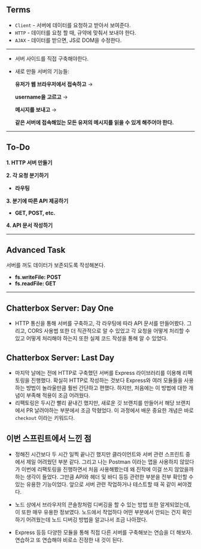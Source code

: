 ## Terms

- `Client` - 서버에 데이터를 요청하고 받아서 보여준다.
- `HTTP` - 데이터를 요청 할 때, 규약에 맞춰서 보내야 한다.
- `AJAX` - 데이터를 받으면, JS로 DOM을 수정한다.

---

- 서버 사이드를 직접 구축해야한다.

- 새로 만들 서버의 기능들:

  **유저가 웹 브라우저에서 접속하고** →

  **username을 고르고** →

  **메시지를 보내고** →

  **같은 서버에 접속해있는 모든 유저의 메시지를 읽을 수 있게 해주어야 한다.**

---

## To-Do

**1. HTTP 서버 만들기**

**2. 각 요청 분기하기**

- **라우팅**

**3. 분기에 따른 API 제공하기**

- **GET, POST, etc.**

**4. API 문서 작성하기**

---

## Advanced Task

서버를 꺼도 데이터가 보존되도록 작성해본다.

- **fs.writeFile: POST**
- **fs.readFile: GET**

---

## Chatterbox Server: Day One

- HTTP 통신을 통해 서버를 구축하고, 각 라우팅에 따라 API 문서를 만들어봤다. 그리고, CORS 사용법 또한 더 직관적으로 알 수 있었고 각 요청을 어떻게 처리할 수 있고 어떻게 처리해야 하는지 또한 실제 코드 작성을 통해 알 수 있었다.

## Chatterbox Server: Last Day

- 마지막 날에는 전에 HTTP로 구축했던 서버를 Express 라이브러리를 이용해 리팩토링을 진행했다. 확실히 HTTP로 작성하는 것보다 Express와 여러 모듈들을 사용하는 방법이 놀라울만큼 훨씬 간단하고 편했다. 하지만, 처음에는 이 방법에 대한 개념이 부족해 적용이 조금 어려웠다.
- 리팩토링은 두시간 빨리 끝내긴 했지만, 새로운 깃 브랜치를 만들어서 해당 브랜치에서 PR 날려야하는 부분에서 조금 막혔었다. 이 과정에서 배운 중요한 개념은 바로 `checkout` 이라는 키워드다.

## 이번 스프린트에서 느낀 점

- 정해진 시간보다 두 시간 일찍 끝나긴 했지만 클라이언트와 서버 관련 스프린트 중에서 제일 어려웠던 부분 같다. 그리고 나는 Postman 이라는 앱을 사용하지 않았다가 이번에 리팩토링을 진행하면서 처음 사용해봤는데 왜 진작에 이걸 쓰지 않았을까 하는 생각이 들었다. 그만큼 API와 헤더 및 바디 등등 관련한 부분을 전부 확인할 수 있는 유용한 기능이었다. 앞으로 서버 관련 작업하거나 테스트할 때 꼭 같이 써야겠다.

- 노드 상에서 브라우저의 콘솔창처럼 디버깅을 할 수 있는 방법 또한 알게되었는데, 이 또한 매우 유용한 정보였다. 노드에서 작업하다 어떤 부분에서 안되는 건지 확인하기 어려웠는데 노드 디버깅 방법을 알고나서 조금 나아졌다.

- Express 등등 다양한 모듈을 통해 직접 다른 서버를 구축해보는 연습을 더 해보자. 연습하고 또 연습해야 비로소 진정한 내 것이 된다.
